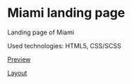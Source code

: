 # Miami landing page

Landing page of Miami

Used technologies: HTML5, CSS/SCSS

[Preview](https://artemtopolskyi.github.io/miami/)

[Layout](https://www.figma.com/file/nHz8bflIwJaWP3P99vKTH5/miami_home_new?node-id=0%3A2)

